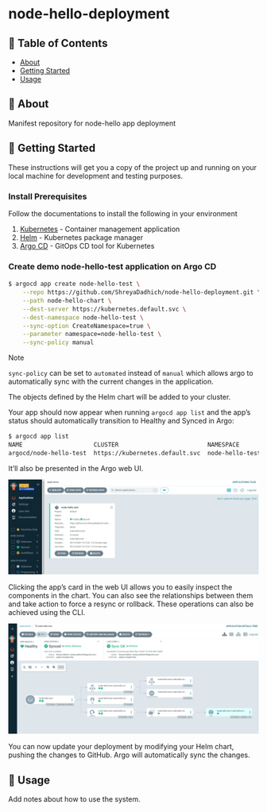 # node-hello-deployment

## 📝 Table of Contents
- [About](#about)
- [Getting Started](#getting_started)
- [Usage](#usage)

## 🧐 About <a name = "about"></a>
Manifest repository for node-hello app deployment

## 🏁 Getting Started <a name = "getting_started"></a>
These instructions will get you a copy of the project up and running on your local machine for development and testing purposes. 

### Install Prerequisites
Follow the documentations to install the following in your environment
1. [Kubernetes](https://kubernetes.io/docs/setup/) - Container management application
2. [Helm](https://helm.sh/docs/intro/install/) - Kubernetes package manager
3. [Argo CD](https://argo-cd.readthedocs.io/en/stable/getting_started/) - GitOps CD tool for Kubernetes

### Create demo **node-hello-test** application on Argo CD
```bash
$ argocd app create node-hello-test \
    --repo https://github.com/ShreyaDadhich/node-hello-deployment.git \
    --path node-hello-chart \
    --dest-server https://kubernetes.default.svc \
    --dest-namespace node-hello-test \
    --sync-option CreateNamespace=true \
    --parameter namespace=node-hello-test \
    --sync-policy manual 
```
> [!NOTE]  
> `sync-policy` can be set to `automated` instead of `manual` which allows argo to automatically sync with the current changes in the application.

The objects defined by the Helm chart will be added to your cluster. 

Your app should now appear when running `argocd app list` and the app’s status should automatically transition to Healthy and Synced in Argo:
```bash
$ argocd app list
NAME                    CLUSTER                         NAMESPACE        PROJECT  STATUS   HEALTH       SYNCPOLICY  CONDITIONS       REPO                                                        PATH              TARGET     
argocd/node-hello-test  https://kubernetes.default.svc  node-hello-test  default  Synced   Healthy      Auto        <none>           https://github.com/ShreyaDadhich/node-hello-deployment.git  node-hello-chart
```

It’ll also be presented in the Argo web UI.

![alt text](image-4.png)

Clicking the app’s card in the web UI allows you to easily inspect the components in the chart. You can also see the relationships between them and take action to force a resync or rollback. These operations can also be achieved using the CLI.

![Helm chart view](image-2.png)

You can now update your deployment by modifying your Helm chart, pushing the changes to GitHub. Argo will automatically sync the changes.

## 🎈 Usage <a name="usage"></a>
Add notes about how to use the system.



